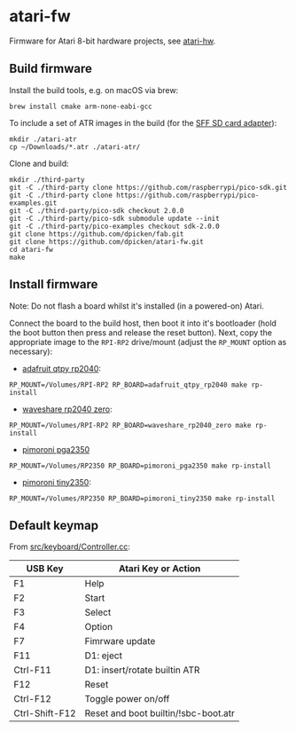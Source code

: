 # atari-fw

Firmware for Atari 8-bit hardware projects, see [atari-hw](https://github.com/dpicken/atari-hw).

## Build firmware

Install the build tools, e.g. on macOS via brew:

```
brew install cmake arm-none-eabi-gcc
```

To include a set of ATR images in the build (for the [SFF SD card adapter](https://github.com/dpicken/atari-hw/blob/main/doc/sbc-sd.md)):

```
mkdir ./atari-atr
cp ~/Downloads/*.atr ./atari-atr/
```

Clone and build:

```
mkdir ./third-party
git -C ./third-party clone https://github.com/raspberrypi/pico-sdk.git
git -C ./third-party clone https://github.com/raspberrypi/pico-examples.git
git -C ./third-party/pico-sdk checkout 2.0.0
git -C ./third-party/pico-sdk submodule update --init
git -C ./third-party/pico-examples checkout sdk-2.0.0
git clone https://github.com/dpicken/fab.git
git clone https://github.com/dpicken/atari-fw.git
cd atari-fw
make
```

## Install firmware

Note: Do not flash a board whilst it's installed (in a powered-on) Atari.

Connect the board to the build host, then boot it into it's bootloader (hold the boot button then press and release the reset button).  Next, copy the appropriate image to the `RPI-RP2` drive/mount (adjust the `RP_MOUNT` option as necessary):

  - [adafruit qtpy rp2040](https://www.adafruit.com/product/4900):
  ```
  RP_MOUNT=/Volumes/RPI-RP2 RP_BOARD=adafruit_qtpy_rp2040 make rp-install
  ```
  - [waveshare rp2040 zero](https://www.waveshare.com/rp2040-zero.htm):
  ```
  RP_MOUNT=/Volumes/RPI-RP2 RP_BOARD=waveshare_rp2040_zero make rp-install
  ```
  - [pimoroni pga2350](https://shop.pimoroni.com/products/pga2350?variant=42092629229651)
  ```
  RP_MOUNT=/Volumes/RP2350 RP_BOARD=pimoroni_pga2350 make rp-install
  ```
  - [pimoroni tiny2350](https://shop.pimoroni.com/products/tiny-2350?variant=42092638699603):
  ```
  RP_MOUNT=/Volumes/RP2350 RP_BOARD=pimoroni_tiny2350 make rp-install
  ```

## Default keymap

From [src/keyboard/Controller.cc](/src/keyboard/Controller.cc):

| USB Key           | Atari Key or Action                  |
|-------------------|--------------------------------------|
| F1                | Help                                 |
| F2                | Start                                |
| F3                | Select                               |
| F4                | Option                               |
| F7                | Fimrware update                      |
| F11               | D1: eject                            |
| Ctrl-F11          | D1: insert/rotate builtin ATR        |
| F12               | Reset                                |
| Ctrl-F12          | Toggle power on/off                  |
| Ctrl-Shift-F12    | Reset and boot builtin/!sbc-boot.atr |
